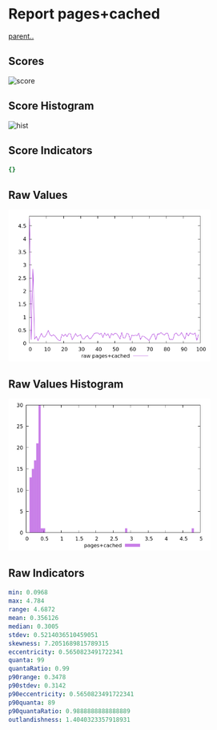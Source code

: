# Report pages+cached

[parent..](./..)  


## Scores

![score](./score.png)  

## Score Histogram

![hist](./hist.png)  

## Score Indicators

```yaml
{}

```

## Raw Values

![raw](./raw.png)  

## Raw Values Histogram

![raw hist](./raw_hist.png)  

## Raw Indicators

```yaml
min: 0.0968
max: 4.784
range: 4.6872
mean: 0.356126
median: 0.3005
stdev: 0.5214036510459051
skewness: 7.2051689815789315
eccentricity: 0.5650823491722341
quanta: 99
quantaRatio: 0.99
p90range: 0.3478
p90stdev: 0.3142
p90eccentricity: 0.5650823491722341
p90quanta: 89
p90quantaRatio: 0.9888888888888889
outlandishness: 1.4040323357918931

```

<style>
  img {
    max-width: 80%;
  }
</style>
      
